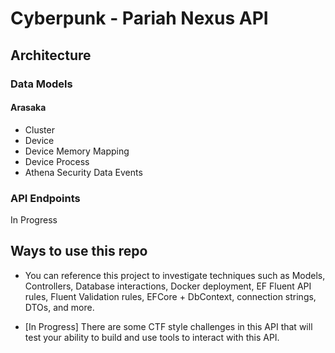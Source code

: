 # Cyberpunk - Pariah Nexus API

## Architecture
### Data Models
#### Arasaka
- Cluster
- Device
- Device Memory Mapping
- Device Process
- Athena Security Data Events

### API Endpoints
In Progress

## Ways to use this repo
- You can reference this project to investigate techniques such as Models, Controllers, Database interactions, Docker deployment, EF Fluent API rules, Fluent Validation rules, EFCore + DbContext, connection strings, DTOs, and more.

- [In Progress] There are some CTF style challenges in this API that will test your ability to build and use tools to interact with this API.